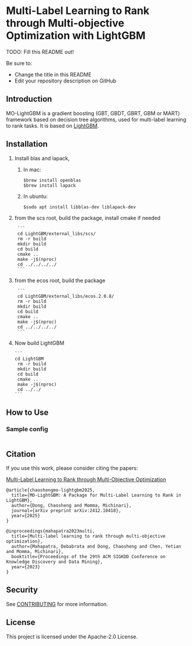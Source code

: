 # Multi-Label Learning to Rank through Multi-objective Optimization with LightGBM

TODO: Fill this README out!

Be sure to:

* Change the title in this README
* Edit your repository description on GitHub

## Introduction
MO-LightGBM is a gradient boosting (GBT, GBDT, GBRT, GBM or MART) framework based on decision tree algorithms, used for multi-label learning to rank tasks. It is based on [LightGBM](https://github.com/microsoft/LightGBM).
## Installation
1. Install blas and lapack, 
    1. In mac:
       ```
       $brew install openblas
       $brew install lapack
       ```
    2. In ubuntu:
       ```
       $sudo apt install libblas-dev liblapack-dev
       ```

2. from the scs root, build the package, install cmake if needed
   
        ```
        cd LightGBM/external_libs/scs/
        rm -r build
        mkdir build
        cd build
        cmake ..
        make -j$(nproc)
        cd ../../../../
        ```
4. from the ecos root, build the package
   
        ```
        cd LightGBM/external_libs/ecos.2.0.8/
        rm -r build
        mkdir build
        cd build
        cmake ..
        make -j$(nproc)
        cd ../../../../
        ```
5. Now build LightGBM
   
       ```
       cd LightGBM
        rm -r build
        mkdir build
        cd build
        cmake ..
        make -j$(nproc)
        cd ../../
       ```
## How to Use

### Sample config
```

```

## Citation 
If you use this work, please consider citing the papers:

[Multi-Label Learning to Rank through Multi-Objective
Optimization](https://dl.acm.org/doi/pdf/10.1145/3580305.3599870)

```
@article{chaoshengmo-lightgbm2025,
  title={MO-LightGBM: A Package for Multi-Label Learning to Rank in LightGBM},
  author={Dong, Chaosheng and Momma, Michinari},
  journal={arXiv preprint arXiv:2412.10418},
  year={2025}
}

@inproceedings{mahapatra2023multi,
  title={Multi-label learning to rank through multi-objective optimization},
  author={Mahapatra, Debabrata and Dong, Chaosheng and Chen, Yetian and Momma, Michinari},
  booktitle={Proceedings of the 29th ACM SIGKDD Conference on Knowledge Discovery and Data Mining},
  year={2023}
}

```

## Security

See [CONTRIBUTING](CONTRIBUTING.md#security-issue-notifications) for more information.

## License

This project is licensed under the Apache-2.0 License.


